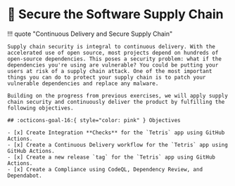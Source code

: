# :test_tube: Secure the Software Supply Chain

!!! quote "Continuous Delivery and Secure Supply Chain"

    Supply chain security is integral to continuous delivery. With the accelerated use of open source, most projects depend on hundreds of open-source dependencies. This poses a security problem: what if the dependencies you're using are vulnerable? You could be putting your users at risk of a supply chain attack. One of the most important things you can do to protect your supply chain is to patch your vulnerable dependencies and replace any malware.

    Building on the progress from previous exercises, we will apply supply chain security and continuously deliver the product by fulfilling the following objectives.

    ## :octicons-goal-16:{ style="color: pink" } Objectives

    - [x] Create Integration **Checks** for the `Tetris` app using GitHub Actions.
    - [x] Create a Continuous Delivery workflow for the `Tetris` app using GitHub Actions.
    - [x] Create a new release `tag` for the `Tetris` app using GitHub Actions.
    - [x] Create a Compliance using CodeQL, Dependency Review, and Dependabot.
